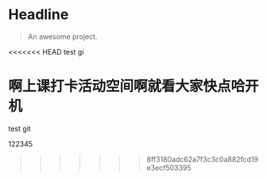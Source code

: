 # Headline

> An awesome project.


<<<<<<< HEAD
test gi

啊上课打卡活动空间啊就看大家快点哈开机
=======
test git

122345
>>>>>>> 8ff3180adc62a7f3c3c0a882fcd19e3ecf503395
